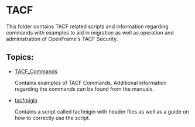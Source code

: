 # TACF

This folder contains TACF related scripts and information regarding commands with examples to aid in migration as well as operation and administration of OpenFrame's TACF Security.

## Topics:

- [TACF_Commands](./TACF_Commands.md "TACF Commands")

	Contains examples of TACF Commands. Additional information regarding the commands can be found from the manuals.

- [tacfmigin](./tacfmigin/How_to_use_tacfmigin.md "How to use tacfmigin")

	Contains a script called tacfmigin with header files as well as a guide on how to correctly use the script.